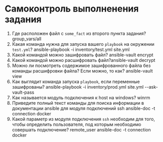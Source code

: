 # Самоконтроль выполненения задания

1. Где расположен файл с `some_fact` из второго пункта задания? group_vars/all
2. Какая команда нужна для запуска вашего `playbook` на окружении `test.yml`? ansible-playbook -i inventory/test.yml site.yml
3. Какой командой можно зашифровать файл? ansible-vault encrypt  
4. Какой командой можно расшифровать файл?ansible-vault decrypt
5. Можно ли посмотреть содержимое зашифрованного файла без команды расшифровки файла? Если можно, то как? ansible-vault view
6. Как выглядит команда запуска `playbook`, если переменные зашифрованы? ansible-playbook -i inventory/prod.yml site.yml --ask-vault-pass
7. Как называется модуль подключения к host на windows? winrm
8. Приведите полный текст команды для поиска информации в документации ansible для модуля подключений ssh ansible-doc -t connection docker
9. Какой параметр из модуля подключения `ssh` необходим для того, чтобы определить пользователя, под которым необходимо совершать подключение? remote_user
ansible-doc -t connection docker
